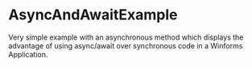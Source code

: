 # AsyncAndAwaitExample
Very simple example with an asynchronous method which displays the advantage of using async/await over synchronous code in a Winforms
Application.
